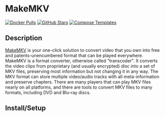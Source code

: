 # MakeMKV

[![Docker Pulls](https://img.shields.io/docker/pulls/jlesage/makemkv?style=flat-square&color=607D8B&label=docker%20pulls&logo=docker)](https://hub.docker.com/r/jlesage/makemkv)
[![GitHub Stars](https://img.shields.io/github/stars/jlesage/docker-makemkv?style=flat-square&color=607D8B&label=github%20stars&logo=github)](https://github.com/jlesage/docker-makemkv)
[![Compose Templates](https://img.shields.io/static/v1?style=flat-square&color=607D8B&label=compose&message=templates)](https://github.com/GhostWriters/DockSTARTer/tree/master/compose/.apps/makemkv)

## Description

[MakeMKV](http://www.makemkv.com/) is your one-click solution to convert video that you own into free and patents-unencumbered format that can be played everywhere. MakeMKV is a format converter, otherwise called "transcoder". It converts the video clips from proprietary (and usually encrypted) disc into a set of MKV files, preserving most information but not changing it in any way. The MKV format can store multiple video/audio tracks with all meta-information and preserve chapters. There are many players that can play MKV files nearly on all platforms, and there are tools to convert MKV files to many formats, including DVD and Blu-ray discs.

## Install/Setup
